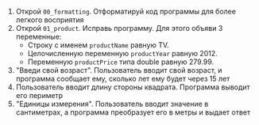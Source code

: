 1. Открой `00_formatting`. Отформатируй код программы для более легкого восприятия
2. Открой `01_product`. Исправь программу. Для этого объяви 3 переменные:
   - Строку с именем `productName` равную TV.
   - Целочисленную переменную `productYear` равную 2012.
   - Переменную `productPrice` типа double равную 279.99.
3. "Введи свой возраст". Пользователь вводит свой возраст, и программа сообщает ему, сколько лет ему будет через 15 лет
4. Пользователь вводит длину стороны квадрата. Программа выводит его периметр
3. "Единицы измерения". Пользователь вводит значение в сантиметрах, а программа преобразует его в метры и выдает ответ
